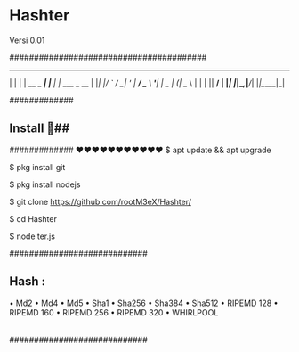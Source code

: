 # Hashter
Versi 0.01



########################################
_   _           _     _
| | | | __ _ ___| |__ | |_ ___ _ __
| |_| |/ _` / __| '_ \| __/ _ \ '__|
|  _  | (_| \__ \ | | | ||  __/ |
|_| |_|\__,_|___/_| |_|\__\___|_|

#############
## Install 📌##
#############
❤❤❤❤❤❤❤❤❤❤❤
$ apt update && apt upgrade 

$ pkg install git

$ pkg install nodejs 

$ git clone https://github.com/rootM3eX/Hashter/

$ cd Hashter 

$ node ter.js

############################
## Hash : 
• Md2
• Md4
• Md5
• Sha1
• Sha256
• Sha384
• Sha512
• RIPEMD 128
• RIPEMD 160
• RIPEMD 256
• RIPEMD 320
• WHIRLPOOL
######
############################
